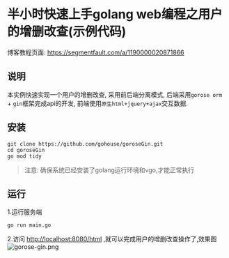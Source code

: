 # 半小时快速上手golang web编程之用户的增删改查(示例代码)
博客教程页面: https://segmentfault.com/a/1190000020871866

## 说明
本实例快速实现一个用户的增删改查, 采用前后端分离模式, 后端采用`gorose orm` + `gin`框架完成api的开发, 前端使用`原生html+jquery+ajax`交互数据. 

## 安装
```shell script
git clone https://github.com/gohouse/goroseGin.git
cd goroseGin
go mod tidy
```
> 注意: 确保系统已经安装了golang运行环境和vgo,才能正常执行

## 运行
1.运行服务端
```shell script
go run main.go
```

2.访问 [http://localhost:8080/html](http://localhost:8080/html) ,就可以完成用户的增删改查操作了,效果图  
![gorose-gin.png](https://i.loli.net/2019/10/31/B7wkU8XYS6OIRdH.jpg)
